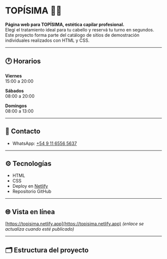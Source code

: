 # TOPÍSIMA 💇‍♀️

**Página web para TOPÍSIMA, estética capilar profesional.**  
Elegí el tratamiento ideal para tu cabello y reservá tu turno en segundos.  
Este proyecto forma parte del catálogo de sitios de demostración individuales realizados con HTML y CSS.

---

## 🕐 Horarios

**Viernes**  
15:00 a 20:00  

**Sábados**  
08:00 a 20:00  

**Domingos**  
08:00 a 13:00  

---

## 📱 Contacto

- WhatsApp: [+54 9 11 6556 5637](https://wa.me/5491165565637)

---

## ⚙️ Tecnologías

- HTML  
- CSS  
- Deploy en [Netlify](https://www.netlify.com/)  
- Repositorio GitHub  

---

## 🌐 Vista en línea

[https://topisima.netlify.app](https://topisima.netlify.app) *(enlace se actualiza cuando esté publicado)*

---

## 🗂 Estructura del proyecto

